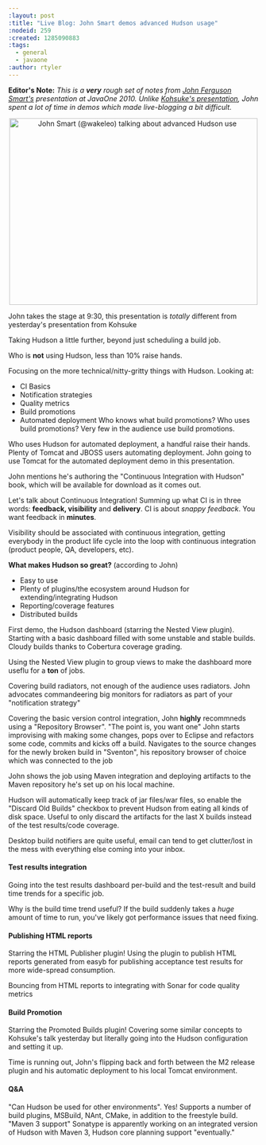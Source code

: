 ```yaml
---
:layout: post
:title: "Live Blog: John Smart demos advanced Hudson usage"
:nodeid: 259
:created: 1285090883
:tags:
  - general
  - javaone
:author: rtyler
---
```


**Editor's Note:** _This is a **very** rough set of notes from [John Ferguson Smart's](http://twitter.com/wakeleo) presentation at JavaOne 2010. Unlike [Kohsuke's presentation](http://www.hudson-labs.org/content/live-blog-kohsukes-presentation-javaone), John spent a lot of time in demos which made live-blogging a bit difficult._

<center><a href="http://www.flickr.com/photos/hudsonlabs/5012383102/" title="John Smart (@wakeleo) talking about advanced Hudson use by hudson.labs, on Flickr"><img src="http://farm5.static.flickr.com/4129/5012383102_cf258075a6.jpg" width="500" height="375" alt="John Smart (@wakeleo) talking about advanced Hudson use" /></a></center>

John takes the stage at 9:30, this presentation is _totally_ different from yesterday's presentation from Kohsuke

Taking Hudson a little further, beyond just scheduling a build job.

Who is **not** using Hudson, less than 10% raise hands.

Focusing on the more technical/nitty-gritty things with Hudson. Looking at:

- CI Basics
- Notification strategies
- Quality metrics
- Build promotions
- Automated deployment
  <!--break-->
  Who knows what build promotions? Who uses build promotions? Very few in the audience use build promotions.

Who uses Hudson for automated deployment, a handful raise their hands. Plenty of Tomcat and JBOSS users automating deployment. John going to use Tomcat for the automated deployment demo in this presentation.

John mentions he's authoring the "Continuous Integration with Hudson" book, which will be available for download as it comes out.

Let's talk about Continuous Integration! Summing up what CI is in three words: **feedback, visibility** and **delivery**. CI is about _snappy feedback_. You want feedback in **minutes**.

Visibility should be associated with continuous integration, getting everybody in the product life cycle into the loop with continuous integration (product people, QA, developers, etc).

**What makes Hudson so great?** (according to John)

- Easy to use
- Plenty of plugins/the ecosystem around Hudson for extending/integrating Hudson
- Reporting/coverage features
- Distributed builds

First demo, the Hudson dashboard (starring the Nested View plugin). Starting with a basic dashboard filled with some unstable and stable builds. Cloudy builds thanks to Cobertura coverage grading.

Using the Nested View plugin to group views to make the dashboard more useflu for a **ton** of jobs.

Covering build radiators, not enough of the audience uses radiators. John advocates commandeering big monitors for radiators as part of your "notification strategy"

Covering the basic version control integration, John **highly** recommneds using a "Repository Browser". "The point is, you want one" John starts improvising with making some changes, pops over to Eclipse and refactors some code, commits and kicks off a build. Navigates to the source changes for the newly broken build in "Sventon", his repository browser of choice which was connected to the job

John shows the job using Maven integration and deploying artifacts to the Maven repository he's set up on his local machine.

Hudson will automatically keep track of jar files/war files, so enable the "Discard Old Builds" checkbox to prevent Hudson from eating all kinds of disk space. Useful to only discard the artifacts for the last X builds instead of the test results/code coverage.

Desktop build notifiers are quite useful, email can tend to get clutter/lost in the mess with everything else coming into your inbox.

#### Test results integration

Going into the test results dashboard per-build and the test-result and build time trends for a specific job.

Why is the build time trend useful? If the build suddenly takes a _huge_ amount of time to run, you've likely got performance issues that need fixing.

#### Publishing HTML reports

Starring the HTML Publisher plugin! Using the plugin to publish HTML reports generated from easyb for publishing acceptance test results for more wide-spread consumption.

Bouncing from HTML reports to integrating with Sonar for code quality metrics

#### Build Promotion

Starring the Promoted Builds plugin! Covering some similar concepts to Kohsuke's talk yesterday but literally going into the Hudson configuration and setting it up.

Time is running out, John's flipping back and forth between the M2 release plugin and his automatic deployment to his local Tomcat environment.

#### Q&A

"Can Hudson be used for other environments". Yes! Supports a number of build plugins, MSBuild, NAnt, CMake, in addition to the freestyle build. "Maven 3 support" Sonatype is apparently working on an integrated version of Hudson with Maven 3, Hudson core planning support "eventually."
